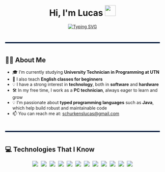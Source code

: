 <h1 align="center">Hi, I'm Lucas <img src="https://media.giphy.com/media/hvRJCLFzcasrR4ia7z/giphy.gif" width="35"></h1>
<p align="center">
  <a href="https://github.com/DenverCoder1/readme-typing-svg">
    <img src="https://readme-typing-svg.herokuapp.com?font=Time+New+Roman&color=%230F76FF&size=25&center=true&vCenter=true&width=600&height=100&lines=Programming+Technician+Student;Passionate+about+Innovative+Technologies;Driven+by+Continuous+Learning;Exploring+Software+and+Hardware;Aspiring+Full-Stack+Developer" alt="Typing SVG" />
  </a>
</p>

<hr style="border: none; height: 4px; background-color: #001f3f; margin: 3em 0;" />


## 👨‍💻 About Me  

- 🎓 I’m currently studying **University Technician in Programming at UTN**  
- 📖 I also teach **English classes for beginners**  
- 💡 I have a strong interest in **technology**, both in **software** and **hardware**  
- 🛠️ In my free time, I work as a **PC technician**, always eager to learn and grow
- 💡 I’m passionate about **typed programming languages** such as **Java**, which help build robust and maintainable code  
- 📫 You can reach me at: schurkenslucas@gmail.com

<hr style="border: none; height: 4px; background-color: #001f3f; margin: 3em 0;" />

## 💻 Technologies That I Know 

<p align="center" style="font-size:0;">
  <img alt="Java" src="https://img.shields.io/badge/Java-ED8B00?style=flat-square&logo=java&logoColor=white" style="transform: scale(1.2); margin: 0 6px;" />
  <img alt="JavaScript" src="https://img.shields.io/badge/JavaScript-F7DF1E?style=flat-square&logo=javascript&logoColor=black" style="transform: scale(1.2); margin: 0 6px;" />
  <img alt="Python" src="https://img.shields.io/badge/Python-3776AB?style=flat-square&logo=python&logoColor=white" style="transform: scale(1.2); margin: 0 6px;" />
  <img alt="MySQL" src="https://img.shields.io/badge/MySQL-4479A1?style=flat-square&logo=mysql&logoColor=white" style="transform: scale(1.2); margin: 0 6px;" />
  <img alt="MongoDB" src="https://img.shields.io/badge/MongoDB-47A248?style=flat-square&logo=mongodb&logoColor=white" style="transform: scale(1.2); margin: 0 6px;" />
  <img alt="HTML5" src="https://img.shields.io/badge/HTML5-E34F26?style=flat-square&logo=html5&logoColor=white" style="transform: scale(1.2); margin: 0 6px;" />
  <img alt="CSS3" src="https://img.shields.io/badge/CSS3-1572B6?style=flat-square&logo=css3&logoColor=white" style="transform: scale(1.2); margin: 0 6px;" />
  <img alt="GitHub" src="https://img.shields.io/badge/GitHub-181717?style=flat-square&logo=github&logoColor=white" style="transform: scale(1.2); margin: 0 6px;" />
  <img alt="Node.js" src="https://img.shields.io/badge/Node.js-339933?style=flat-square&logo=node.js&logoColor=white" style="transform: scale(1.2); margin: 0 6px;" />
  <img alt="Express" src="https://img.shields.io/badge/Express-000000?style=flat-square&logo=express&logoColor=white" style="transform: scale(1.2); margin: 0 6px;" />
  <img alt="Visual Studio Code" src="https://img.shields.io/badge/VS%20Code-0078d7?style=flat-square&logo=visual%20studio%20code&logoColor=white" style="transform: scale(1.2); margin: 0 6px;" />
  <img alt="Apache NetBeans" src="https://img.shields.io/badge/NetBeans-1B6AC6?style=flat-square&logo=apachenetbeanside&logoColor=white" style="transform: scale(1.2); margin: 0 6px;" />
</p>









